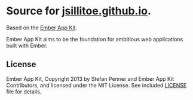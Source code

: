 # Source for [jsillitoe.github.io](http://jsillitoe.github.io).

Based on the [Ember App Kit](http://stefanpenner.github.io/ember-app-kit/).

Ember App Kit aims to be the foundation for ambitious web applications built with Ember. 

## License

Ember App Kit, Copyright 2013 by Stefan Penner and Ember App Kit Contributors, and licensed under the MIT License. See included
[LICENSE](LICENSE) file for details.